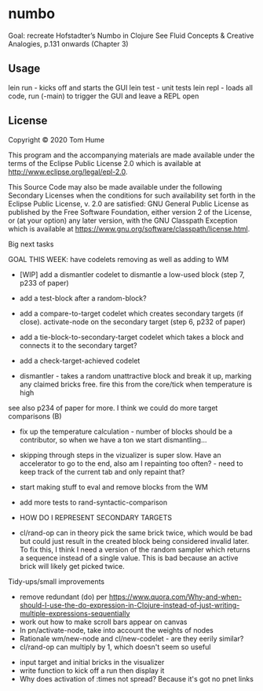 # numbo

Goal: recreate Hofstadter’s Numbo in Clojure
See Fluid Concepts & Creative Analogies, p.131 onwards (Chapter 3)

## Usage

lein run - kicks off and starts the GUI
lein test - unit tests
lein repl - loads all code, run (-main) to trigger the GUI and leave a REPL open

## License

Copyright © 2020 Tom Hume

This program and the accompanying materials are made available under the
terms of the Eclipse Public License 2.0 which is available at
http://www.eclipse.org/legal/epl-2.0.

This Source Code may also be made available under the following Secondary
Licenses when the conditions for such availability set forth in the Eclipse
Public License, v. 2.0 are satisfied: GNU General Public License as published by
the Free Software Foundation, either version 2 of the License, or (at your
option) any later version, with the GNU Classpath Exception which is available
at https://www.gnu.org/software/classpath/license.html.



Big next tasks

GOAL THIS WEEK: have codelets removing as well as adding to WM

* [WIP] add a dismantler codelet to dismantle a low-used block (step 7, p233 of paper)

* add a test-block after a random-block?
* add a compare-to-target codelet which creates secondary targets (if close). activate-node on the secondary target (step 6, p232 of paper)
* add a tie-block-to-secondary-target codelet which takes a block and connects it to the secondary target?
* add a check-target-achieved codelet
* dismantler - takes a random unattractive block and break it up, marking any claimed bricks free. fire this from the core/tick when temperature is high

see also p234 of paper for more. I think we could do more target comparisons (B)

* fix up the temperature calculation - number of blocks should be a contributor, so when we have a ton we start dismantling...

* skipping through steps in the vizualizer is super slow. Have an accelerator to go to the end, also am I repainting too often? - need to keep track of the current tab and only repaint that?
* start making stuff to eval and remove blocks from the WM
* add more tests to rand-syntactic-comparison
* HOW DO I REPRESENT SECONDARY TARGETS
* cl/rand-op can in theory pick the same brick twice, which would be bad but could just result in the created block being considered invalid later. To fix this, I think I need a version of the random sampler which returns a sequence instead of a single value. This is bad because an active brick will likely get picked twice.

Tidy-ups/small improvements

* remove redundant (do) per https://www.quora.com/Why-and-when-should-I-use-the-do-expression-in-Clojure-instead-of-just-writing-multiple-expressions-sequentially
* work out how to make scroll bars appear on canvas
* In pn/activate-node, take into account the weights of nodes
* Rationale wm/new-node and cl/new-codelet - are they eerily similar?
* cl/rand-op can multiply by 1, which doesn't seem so useful
- input target and initial bricks in the visualizer
- write function to kick off a run then display it
- Why does activation of :times not spread? Because it's got no pnet links

